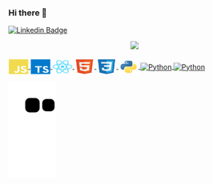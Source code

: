 ### Hi there 👋

<a href="https://www.linkedin.com/in/emanuel-avelino-418873227/">![Linkedin Badge](https://img.shields.io/badge/-LinkedIn-%230077B5?style=for-the-badge&logo=linkedin&logoColor=white)</a>
  &nbsp;
<div align="center">
  <a href="https://github.com/Emanuelit">
  <img height="180em" src="https://github-readme-stats.vercel.app/api?username=Emanuelit&show_icons=true&theme=dark&include_all_commits=true&count_private=true"/>
</div>
  
  <div style="display: inline_block"><br>
  <img align="center" alt="" height="30" width="40" src="https://raw.githubusercontent.com/devicons/devicon/master/icons/javascript/javascript-plain.svg">
  <img align="center" alt="" height="30" width="40" src="https://raw.githubusercontent.com/devicons/devicon/master/icons/typescript/typescript-plain.svg">
  <img align="center" alt="React" height="30" width="40" src="https://raw.githubusercontent.com/devicons/devicon/master/icons/react/react-original.svg">
  <img align="center" alt="HTML" height="30" width="40" src="https://raw.githubusercontent.com/devicons/devicon/master/icons/html5/html5-original.svg">
  <img align="center" alt="CSS" height="30" width="40" src="https://raw.githubusercontent.com/devicons/devicon/master/icons/css3/css3-original.svg">
  <img align="center" alt="Python" height="30" width="40" src="https://raw.githubusercontent.com/devicons/devicon/master/icons/python/python-original.svg">
  <img align="center" alt="Python" height="30" width="40" src="https://cdn.jsdelivr.net/gh/devicons/devicon/icons/linux/linux-original.svg">
  <img align="center" alt="Python" height="30" width="40" src="https://cdn.jsdelivr.net/gh/devicons/devicon/icons/react/react-original-wordmark.svg">
</div>




 
  
  ![Snake animation](https://github.com/Emanuelit/Emanuelit/blob/output/github-contribution-grid-snake.svg)
